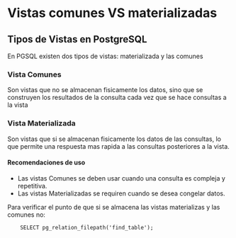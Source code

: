# Vistas comunes VS materializadas

## Tipos de Vistas en PostgreSQL
En PGSQL existen dos tipos de vistas: materializada y las comunes

### Vista Comunes
Son vistas que no se almacenan fisicamente los datos, sino que se construyen los resultados de la consulta cada vez que se hace consultas a la vista

### Vista Materializada 
Son vistas que si se almacenan fisicamente los datos de las consultas, lo que permite una 
respuesta mas rapida a las consultas posteriores a la vista.

#### Recomendaciones de uso 
 - Las vistas Comunes se deben usar cuando una consulta es compleja y repetitiva.
 - Las vistas Materializadas se requiren cuando se desea congelar datos.

Para verificar el punto de que si se almacena las vistas materializas y las comunes no:
~~~
    SELECT pg_relation_filepath('find_table');
~~~